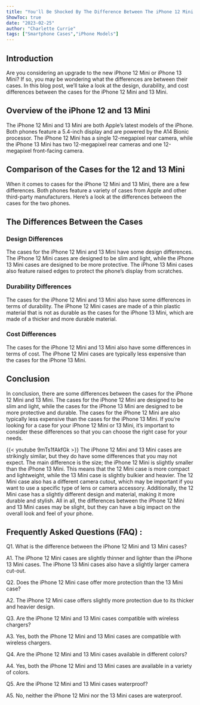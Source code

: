 ```yaml
---
title: "You'll Be Shocked By The Difference Between The iPhone 12 Mini and 13 Mini Cases!"
ShowToc: true 
date: "2023-02-25"
author: "Charlette Currie" 
tags: ["Smartphone Cases","iPhone Models"]
---
```

## Introduction 

Are you considering an upgrade to the new iPhone 12 Mini or iPhone 13 Mini? If so, you may be wondering what the differences are between their cases. In this blog post, we’ll take a look at the design, durability, and cost differences between the cases for the iPhone 12 Mini and 13 Mini. 

## Overview of the iPhone 12 and 13 Mini 

The iPhone 12 Mini and 13 Mini are both Apple’s latest models of the iPhone. Both phones feature a 5.4-inch display and are powered by the A14 Bionic processor. The iPhone 12 Mini has a single 12-megapixel rear camera, while the iPhone 13 Mini has two 12-megapixel rear cameras and one 12-megapixel front-facing camera. 

## Comparison of the Cases for the 12 and 13 Mini 

When it comes to cases for the iPhone 12 Mini and 13 Mini, there are a few differences. Both phones feature a variety of cases from Apple and other third-party manufacturers. Here’s a look at the differences between the cases for the two phones. 

## The Differences Between the Cases 

### Design Differences 

The cases for the iPhone 12 Mini and 13 Mini have some design differences. The iPhone 12 Mini cases are designed to be slim and light, while the iPhone 13 Mini cases are designed to be more protective. The iPhone 13 Mini cases also feature raised edges to protect the phone’s display from scratches. 

### Durability Differences 

The cases for the iPhone 12 Mini and 13 Mini also have some differences in terms of durability. The iPhone 12 Mini cases are made of a thin plastic material that is not as durable as the cases for the iPhone 13 Mini, which are made of a thicker and more durable material. 

### Cost Differences 

The cases for the iPhone 12 Mini and 13 Mini also have some differences in terms of cost. The iPhone 12 Mini cases are typically less expensive than the cases for the iPhone 13 Mini. 

## Conclusion 

In conclusion, there are some differences between the cases for the iPhone 12 Mini and 13 Mini. The cases for the iPhone 12 Mini are designed to be slim and light, while the cases for the iPhone 13 Mini are designed to be more protective and durable. The cases for the iPhone 12 Mini are also typically less expensive than the cases for the iPhone 13 Mini. If you’re looking for a case for your iPhone 12 Mini or 13 Mini, it’s important to consider these differences so that you can choose the right case for your needs.

{{< youtube 9mTs1fAkfGk >}} 
The iPhone 12 Mini and 13 Mini cases are strikingly similar, but they do have some differences that you may not expect. The main difference is the size; the iPhone 12 Mini is slightly smaller than the iPhone 13 Mini. This means that the 12 Mini case is more compact and lightweight, while the 13 Mini case is slightly bulkier and heavier. The 12 Mini case also has a different camera cutout, which may be important if you want to use a specific type of lens or camera accessory. Additionally, the 12 Mini case has a slightly different design and material, making it more durable and stylish. All in all, the differences between the iPhone 12 Mini and 13 Mini cases may be slight, but they can have a big impact on the overall look and feel of your phone.

## Frequently Asked Questions (FAQ) :
Q1. What is the difference between the iPhone 12 Mini and 13 Mini cases? 

A1. The iPhone 12 Mini cases are slightly thinner and lighter than the iPhone 13 Mini cases. The iPhone 13 Mini cases also have a slightly larger camera cut-out. 

Q2. Does the iPhone 12 Mini case offer more protection than the 13 Mini case? 

A2. The iPhone 12 Mini case offers slightly more protection due to its thicker and heavier design. 

Q3. Are the iPhone 12 Mini and 13 Mini cases compatible with wireless chargers? 

A3. Yes, both the iPhone 12 Mini and 13 Mini cases are compatible with wireless chargers. 

Q4. Are the iPhone 12 Mini and 13 Mini cases available in different colors? 

A4. Yes, both the iPhone 12 Mini and 13 Mini cases are available in a variety of colors. 

Q5. Are the iPhone 12 Mini and 13 Mini cases waterproof? 

A5. No, neither the iPhone 12 Mini nor the 13 Mini cases are waterproof.


